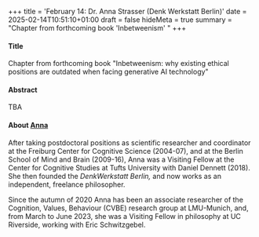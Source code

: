 +++
title = 'February 14: Dr. Anna Strasser (Denk Werkstatt Berlin)'
date = 2025-02-14T10:51:10+01:00
draft = false
hideMeta = true
summary = "Chapter from forthcoming book 'Inbetweenism' "
+++
 

#### Title
Chapter from forthcoming book "Inbetweenism: why existing ethical positions are outdated when facing generative AI technology"

#### Abstract
 
TBA
 
#### About [Anna](https://www.denkwerkstatt.berlin)

After taking postdoctoral positions as scientific researcher and coordinator at the Freiburg Center for Cognitive Science (2004-07), and at the Berlin School of Mind and Brain (2009-16), Anna was a Visiting Fellow at the Center for Cognitive Studies at Tufts University with Daniel Dennett (2018). She then founded the *DenkWerkstatt Berlin,* and now works as an independent, freelance philosopher. 

Since the autumn of 2020 Anna has been an associate researcher of the Cognition, Values, Behaviour (CVBE) research group at LMU-Munich, and, from March to June 2023, she was a Visiting Fellow in philosophy at UC Riverside, working with Eric Schwitzgebel.

